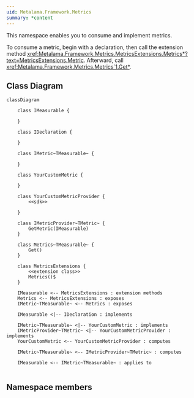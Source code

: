```yaml
---
uid: Metalama.Framework.Metrics
summary: *content
---
```


This namespace enables you to consume and implement metrics.

To consume a metric, begin with a declaration, then call the extension method <xref:Metalama.Framework.Metrics.MetricsExtensions.Metrics*?text=MetricsExtensions.Metric>. Afterward, call <xref:Metalama.Framework.Metrics.Metrics`1.Get*>.

## Class Diagram

```mermaid
classDiagram

    class IMeasurable {

    }

    class IDeclaration {

    }

    class IMetric~TMeasurable~ {

    }

    class YourCustomMetric {

    }

    class YourCustomMetricProvider {
        <<sdk>>

    }

    class IMetricProvider~TMetric~ {
        GetMetric(IMeasurable)
    }

    class Metrics~TMeasurable~ {
        Get()
    }

    class MetricsExtensions {
        <<extension class>>
        Metrics()$
    }

    IMeasurable <-- MetricsExtensions : extension methods
    Metrics <-- MetricsExtensions : exposes
    IMetric~TMeasurable~ <-- Metrics : exposes

    IMeasurable <|-- IDeclaration : implements

    IMetric~TMeasurable~ <|-- YourCustomMetric : implements
    IMetricProvider~TMetric~ <|-- YourCustomMetricProvider : implements
    YourCustomMetric <-- YourCustomMetricProvider : computes

    IMetric~TMeasurable~ <-- IMetricProvider~TMetric~ : computes

    IMeasurable <-- IMetric~TMeasurable~ : applies to


```

## Namespace members

